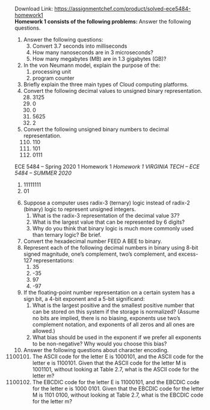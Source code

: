 Download Link: https://assignmentchef.com/product/solved-ece5484-homework1
<br>
<strong>Homework 1 consists of the following problems: </strong>Answer the following questions.

<ol>

 <li>Answer the following questions:

  <ol start="3">

   <li>Convert 3.7 seconds into milliseconds</li>

   <li>How many nanoseconds are in 3 microseconds?</li>

   <li>How many megabytes (MB) are in 1.3 gigabytes (GB)?</li>

  </ol></li>

 <li>In the von Neumann model, explain the purpose of the:

  <ol>

   <li>processing unit</li>

   <li>program counter</li>

  </ol></li>

 <li>Briefly explain the three main types of Cloud computing platforms.</li>

 <li>Convert the following decimal values to unsigned binary representation.

  <ol start="28">

   <li>3125</li>

   <li>0</li>

   <li>0</li>

   <li>5625</li>

   <li>2</li>

  </ol></li>

 <li>Convert the following unsigned binary numbers to decimal representation.

  <ol start="110">

   <li>110</li>

   <li>101</li>

   <li>0111</li>

  </ol></li>

</ol>

ECE 5484 – Spring 2020      1              Homework 1 <em>Homework 1 VIRGINIA TECH – ECE 5484 – SUMMER 2020</em>

<ol>

 <li>11111111</li>

 <li>01</li>

</ol>

<ol start="6">

 <li>Suppose a computer uses radix-3 (ternary) logic instead of radix-2 (binary) logic to represent unsigned integers.

  <ol>

   <li>What is the radix-3 representation of the decimal value 37?</li>

   <li>What is the largest value that can be represented by 6 digits?</li>

   <li>Why do you think that binary logic is much more commonly used than ternary logic? Be brief.</li>

  </ol></li>

 <li>Convert the hexadecimal number FEED A BEE to binary.</li>

 <li>Represent each of the following decimal numbers in binary using 8-bit signed magnitude, one’s complement, two’s complement, and excess-127 representations:

  <ol>

   <li>35</li>

   <li>-35</li>

   <li>97</li>

   <li>-97</li>

  </ol></li>

 <li>If the floating-point number representation on a certain system has a sign bit, a 4-bit exponent and a 5-bit significand:

  <ol>

   <li>What is the largest positive and the smallest positive number that can be stored on this system if the storage is normalized? (Assume no bits are implied, there is no biasing, exponents use two’s complement notation, and exponents of all zeros and all ones are allowed.)</li>

   <li>What bias should be used in the exponent if we prefer all exponents to be non-negative? Why would you choose this bias?</li>

  </ol></li>

 <li>Answer the following questions about character encoding.

  <ol start="1100101">

   <li>The ASCII code for the letter E is 1000101, and the ASCII code for the letter e is 1100101. Given that the ASCII code for the letter M is 1001101, without looking at Table 2.7, what is the ASCII code for the letter m?</li>

   <li>The EBCDIC code for the letter E is 11000101, and the EBCDIC code for the letter e is 1000 0101. Given that the EBCDIC code for the letter M is 1101 0100, without looking at Table 2.7, what is the EBCDIC code for the letter m?</li>

  </ol></li>

</ol>